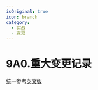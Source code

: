 ```yaml
---
isOriginal: true
icon: branch
category:
  - 实战
  - 变更
---
```


# 9A0.重大变更记录

统一参考[英文版](/9-example/9a.wings-change/9a0.notable.md)
